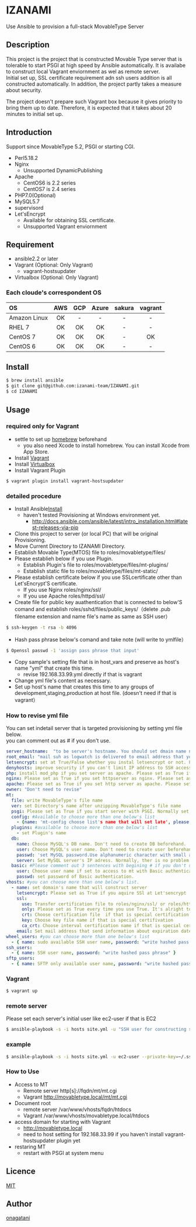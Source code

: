 IZANAMI
====

Use Ansible to provision a full-stack MovableType Server

## Description
  
This project is the project that is constructed Movable Type server that is tolerable to start PSGI at high speed by Ansible automatically.
It is availabe to construct local Vagrant enviornment as wel as remote server.  
Initial set up, SSL certificate requirement adn ssh users addition is all constructed automatically.
In addition, the project partly takes a measure about security.

The project doesn't prepare such Vagrant box because it gives priority to bring them up to date.
Therefore, it is expected that it takes about 20 minutes to initial set up.

## Introduction

Support since MovableType 5.2, PSGI or starting CGI.
* Perl5.18.2
* Nginx
    * Unsupported DynamicPublishing
* Apache
    * CentOS6 is 2.2 series
    * CentOS7 is 2.4 series
* PHP7.0(Optional)
* MySQL5.7
* supervisord
* Let'sEncrypt
    * Available for obtaining SSL certificate.
    * Unsupported Vagrant enviornment

## Requirement

* ansible2.2 or later
* Vagrant (Optional: Only Vagrant) 
   * vagrant-hostsupdater
* Virtualbox (Optional: Only Vagrant) 
  
### Each cloude's correspondent OS
| OS | AWS | GCP | Azure | sakura | vagrant |
|:---------|:----:|:----:|:----:|:----:|:----:|
| Amazon Linux | OK | - | - | - | - | - |
| RHEL 7 | OK | OK | OK | - | - | - |
| CentOS 7 | OK | OK | OK | - | OK |
| CentOS 6 | OK | OK | OK | - | - |

## <a name="Install">Install

```bash
$ brew install ansible
$ git clone git@github.com:izanami-team/IZANAMI.git
$ cd IZANAMI
```

## Usage

### required only for Vagrant
* settle to set up [homebrew](https://brew.sh/ 'Homebrew') beforehand
    * you also need Xcode to install homebrew. You can install Xcode from App Store. 
* Install [Vagrant](https://www.vagrantup.com/ "Vagrant")
* Install [Virtualbox](https://www.virtualbox.org/ 'Virtualbox')
* Install Vagrant Plugin
```bash
$ vagrant plugin install vagrant-hostsupdater
```

### detailed procedure
* Install Ansible[Install](#Install)
    * haven't tested Provisioning at Windows environment yet.
        * http://docs.ansible.com/ansible/latest/intro_installation.html#latest-releases-via-pip
* Clone this project to server (or local PC) that will be original Provisioning.
* Move Current Directory to IZANAMI Directory.
* Establish Movable Type(MTOS) file to roles/movabletype/files/
* Please establieh below if you use Plugin.
    * Establish Plugin's file to roles/movabletype/files/mt-plugins/
    * Establish static file to roles/movabletype/files/mt-static/
* Please establish certificate below if you use SSLcertificate other than Let'sEncrypt'S certificate.
    * If you use Nginx roles/nginx/ssl/
    * If you use Apache roles/httpd/ssl/
* Create file for public key auathentication that is connected to below'S comand and establish roles/sshd/files/public_keys/（delete .pub filename extension and name file's name as same as SSH user）
```bash
$ ssh-keygen -t rsa -b 4096
```
* Hash pass phrase below's comand and take note (will write to ymlfile）
```bash
$ Openssl passwd -1 'assign pass phrase that input'
```
* Copy sample's setting file that is in host_vars and preserve as host's name "yml" that create this time.
    * revise 192.168.33.99.yml directly if that is vagrant
* Change yml file's content as necessary.
* Set up host's name that creates this time to any groups of development,staging,production at host file. (doesn't need if that is vagrant）

### How to revise yml file

You can set indetail server that is targeted provisioning by setting yml file below.  
you can comment out as # if you don't use.

```yaml
server_hostname:  "to be server's hostname. You should set dmain name normally"
root_email: "mail suh as logwatch is delivered to email address that you set"
letsencrypt: set at True/False whether you instal letsencrypt or not. Please set as True if you want to use SSL for free.
denyhosts: improve security if you can't limit IP address to SSH access to server. Normally, there is no problem to set as True.
php: install mod_php if you set server as apache. Please set as True if ou use DynamicPublishing. You should set as False if you set server as Cure.
nginx: Please set as True if you set httpserver as nginx. Please set as False if you use apache. You can't us htaccess.
apache: Please set as True if you set http server as apache. Please set as False if you use nginx. Only available either one.
owner: "Don't need to revise"
mt:
  file: write MovableType's file name
  ver: set Directory's name after unzipping MovableType's file name
  psgi: Please set as True if you start server with PSGI. Normally set as True
  config: #Available to choose more than one below's list
    - {name: 'mt-config choose list's name that will set late', please set value: ''}
  plugins: #available to choose more than one below's list
    - set Plugin's name
  db:
    name: Choose MySQL's DB name. Don't need to create DB beforehand.
    user: Choose MySQL's user name. Don't need to create user beforehand.
    passwd: 'set MySQL password.Use alphanumeric character with small and big letter. More than 8 letters.'
    server: Set MySQL server's IP adress. Normally, ther is no problem to set as localhost.
  basic: #Please comment out 3 sentences with begining # if you don't use Basic authentication. 
    user: Choose user name if set to access to mt with Basic authentication.
    passwd: set password of Basic authentication.
vhosts: #you can choose more than one below's list.
  - name: set domain's name that will construct server
    letsencrypt: Please set as True if you aquire SSl at Let'sencrypt
    ssl:
      use: Transfer certification file to roles/nginx/ssl/ or roles/httpd/ssl/ if that is True
      only: Please set as True every time you use True. It's alright to set as True when you use SSL
      crt: Choose certification file  if that is special certification
      key: Choose key file name if that is special certifivation
      ca_crt: Choose interval certification name if that is special certificcation
    email: Set mail address that send information about expiration date if you use "Let'sEncrypt"
wheel_users: #you can choose more than one below's list
  - { name: sudo available SSH user name, password: "write hashed pass phrase" }
ssh_users:
  - { name: SSH user name, password: "write hashed pass phrase" }
sftp_users:
  - { name: SFTP only available user name, password: "write hashed pass phrase" }
```

### Vagrant

```bash
$ vagrant up
```

### remote server
Please set each server's initial user like ec2-user if that is EC2  
```bash
$ ansible-playbook -s -i hosts site.yml -u "SSH user for constructing server" --private-key="set private key file for kry authentication" -l "set server name that set hosts file" --set extra-vars="mysql_root_password="mysql's root password（need big and small leter, english numbers and letters）""
```

### example

```bash
$ ansible-playbook -s -i hosts site.yml -u ec2-user --private-key=~/.ssh/id_rsa -l mt.example.com --extra-vars="mysql_root_password="@Passwd123""
```

### How to Use

* Access to MT
    * Remote server http[s]://fqdn/mt/mt.cgi
    * Vagrant http://movabletype.local/mt/mt.cgi
* Document root
    * remote server /var/www/vhosts/fqdn/htdocs
    * Vagrant /var/www/vhosts/movabletype.local/htdocs
* access domain for starting with Vagrant
    * http://movabletype.local
    * need to host setting for 192.168.33.99 if you haven't install vagrant-hostsupdater plugin yet
* restaring MT
    * restart with PSGI at system menu

## Licence

[MIT](https://github.com/izanami-team/IZANAMI/blob/master/LICENSE)

## Author

[onagatani](https://github.com/onagatani)
